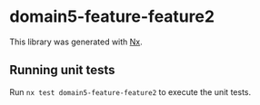 # domain5-feature-feature2

This library was generated with [Nx](https://nx.dev).

## Running unit tests

Run `nx test domain5-feature-feature2` to execute the unit tests.
